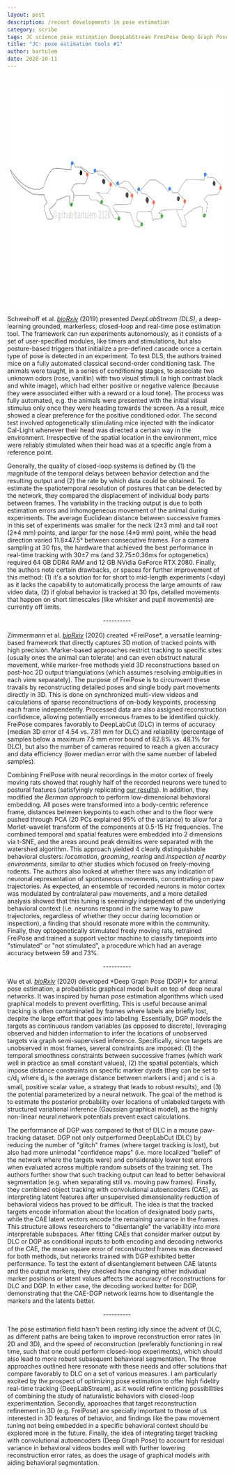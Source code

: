 ```yaml
---
layout: post
description: /recent developments in pose estimation
category: scribe
tags: JC science pose estimation DeepLabStream FreiPose Deep Graph Pose
title: "JC: pose estimation tools #1"
author: bartulem
date: 2020-10-11
---
```

<br/>
<p class="text-center">
  <img class="img-custom" alt="pe1" src="/img/pose-estimation-1.png" height="500" width="700"/>
</p>

Schweihoff et al. <a target="_blank" href="https://www.biorxiv.org/content/10.1101/2019.12.20.884478v1"><em>bioRxiv</em></a> (2019) presented *DeepLabStream (DLS)*, a deep-learning grounded, markerless, closed-loop and real-time pose estimation tool. The framework can run experiments autonomously, as it consists of a set of user-specified modules, like timers and stimulations, but also posture-based triggers that initialize a pre-defined cascade once a certain type of pose is detected in an experiment. To test DLS, the authors trained mice on a fully automated classical second-order conditioning task. The animals were taught, in a series of conditioning stages, to associate two unknown odors (rose, vanillin) with two visual stimuli (a high contrast black and white image), which had either positive or negative valence (because they were associated either with a reward or a loud tone). The process was fully automated, e.g. the animals were presented with the initial visual stimulus only once they were heading towards the screen. As a result, mice showed a clear preference for the positive conditioned odor. The second test involved optogenetically stimulating mice injected with the indicator Cal-Light whenever their head was directed a certain way in the environment. Irrespective of the spatial location in the environment, mice were reliably stimulated when their head was at a specific angle from a reference point.

Generally, the quality of closed-loop systems is defined by (1) the magnitude of the temporal delays between behavior detection and the resulting output and (2) the rate by which data could be obtained. To estimate the spatiotemporal resolution of postures that can be detected by the network, they compared the displacement of individual body parts between frames. The variability in the tracking output is due to both estimation errors and inhomogeneous movement of the animal during experiments. The average Euclidean distance between successive frames in this set of experiments was smaller for the neck (2±3 mm) and tail root (2±4 mm) points, and larger for the nose (4±9 mm) point, while the head direction varied 11.8±47.5° between consecutive frames. For a camera sampling at 30 fps, the hardware that achieved the best performance in real-time tracking with 30±7 ms (and 32.75±0.36ms for optogenetics) required 64 GB DDR4 RAM and 12 GB NVidia GeForce RTX 2080. Finally, the authors note certain drawbacks, or spaces for further improvement of this method: (1) it's a solution for for short to mid-length experiments (&lt;day) as it lacks the capability to automatically process the large amounts of raw video data, (2) if global behavior is tracked at 30 fps, detailed movements that happen on short timescales (like whisker and pupil movements) are currently off limits.

<center>----------</center>
<br/>
Zimmermann et al. <a target="_blank" href="https://www.biorxiv.org/content/10.1101/2020.02.27.967620v1"><em>bioRxiv</em></a> (2020) created *FreiPose*, a versatile learning-based framework that directly captures 3D motion of tracked points with high precision. Marker-based approaches restrict tracking to specific sites (usually ones the animal can tolerate) and can even obstruct natural movement, while marker-free methods yield 3D reconstructions based on post-hoc 2D output triangulations (which assumes resolving ambiguities in each view separately). The purpose of FreiPose is to circumvent these travails by reconstructing detailed poses and single body part movements directly in 3D. This is done on synchronized multi-view videos and calculations of sparse reconstructions of on-body keypoints, processing each frame independently. Processed data are also assigned reconstruction confidence, allowing potentially erroneous frames to be identified quickly. FreiPose compares favorably to DeepLabCut (DLC) in terms of accuracy (median 3D error of 4.54 vs. 7.81 mm for DLC) and reliability (percentage of samples below a maximum 7.5 mm error bound of 82.8% vs. 48.1% for DLC), but also the number of cameras required to reach a given accuracy and data efficiency (lower median error with the same number of labeled samples).

Combining FreiPose with neural recordings in the motor cortex of freely moving rats showed that roughly half of the recorded neurons were tuned to postural features (satisfyingly replicating <a target="_blank" href="https://science.sciencemag.org/content/362/6414/584">our results</a>). In addition, they modified *the Berman approach* to perform low-dimensional behavioral embedding. All poses were transformed into a body-centric reference frame, distances between keypoints to each other and to the floor were pushed through PCA (20 PCs explained 95% of the variance) to allow for a Morlet-wavelet transform of the components at 0.5-15 Hz frequencies. The combined temporal and spatial features were embedded into 2 dimensions via t-SNE, and the areas around peak densities were separated with the watershed algorithm. This approach yielded 4 clearly distinguishable behavioral clusters: *locomotion*, *grooming*, *rearing* and *inspection of nearby environments*, similar to other studies which focused on freely-moving rodents. The authors also looked at whether there was any indication of neuronal representation of spontaneous movements, concentrating on paw trajectories. As expected, an ensemble of recorded neurons in motor cortex was modulated by contralateral paw movements, and a more detailed analysis showed that this tuning is seemingly independent of the underlying behavioral context (i.e. neurons respond in the same way to paw trajectories, regardless of whether they occur during locomotion or inspection), a finding that should resonate more within the community. Finally, they optogenetically stimulated freely moving rats, retrained FreiPose and trained a support vector machine to classify timepoints into "stimulated" or "not stimulated", a procedure which had an average accuracy between 59 and 73%.

<center>----------</center>
<br/>
Wu et al. <a target="_blank" href="https://www.biorxiv.org/content/10.1101/2020.08.20.259705v1"><em>bioRxiv</em></a> (2020) developed *Deep Graph Pose (DGP)* for animal pose estimation, a probabilistic graphical model built on top of deep neural networks. It was inspired by human pose estimation algorithms which used graphical models to prevent overfitting. This is useful because animal tracking is often contaminated by frames where labels are briefly lost, despite the large effort that goes into labeling. Essentially, DGP models the targets as continuous random variables (as opposed to discrete), leveraging observed and hidden information to infer the locations of unobserved targets via graph semi-supervised inference. Specifically, since targets are unobserved in most frames, several constraints are imposed: (1) the temporal smoothness constraints between successive frames (which work well in practice as small constant values), (2) the spatial potentials, which impose distance constraints on specific marker dyads (they can be set to c/d<sub>ij</sub> where d<sub>ij</sub> is the average distance between markers i and j and c is a small, positive scalar value, a strategy that leads to robust results), and (3) the potential parameterized by a neural network. The goal of the method is to estimate the posterior probability over locations of unlabeled targets with structured variational inference (Gaussian graphical model), as the highly non-linear neural network potentials prevent exact calculations.

The performance of DGP was compared to that of DLC in a mouse paw-tracking dataset. DGP not only outperformed DeepLabCut (DLC) by reducing the number of "glitch" frames (where target tracking is lost), but also had more unimodal "confidence maps" (i.e. more localized "belief" of the network where the targets were) and considerably lower test errors when evaluated across multiple random subsets of the training set. The authors further show that such tracking output can lead to better behavioral segmentation (e.g. when separating still vs. moving paw frames). Finally, they combined object tracking with convolutional autoencoders (CAE), as interpreting latent features after unsupervised dimensionality reduction of behavioral videos has proved to be difficult. The idea is that the tracked targets encode information about the location of designated body parts, while the CAE latent vectors encode the remaining variance in the frames. This structure allows researchers to "disentangle" the variability into more interpretable subspaces. After fitting CAEs that consider marker output by DLC or DGP as conditional inputs to both encoding and decoding networks of the CAE, the mean square error of reconstructed frames was decreased for both methods, but networks trained with DGP exhibited better performance. To test the extent of disentanglement between CAE latents and the output markers, they checked how changing either individual marker positions or latent values affects the accuracy of reconstructions for DLC and DGP. In either case, the decoding worked better for DGP, demonstrating that the CAE-DGP network learns how to disentangle the markers and the latents better.

<center>----------</center>
<br/>
The pose estimation field hasn't been resting idly since the advent of DLC, as different paths are being taken to improve reconstruction error rates (in 2D and 3D), and the speed of reconstruction (preferably functioning in real time, such that one could perform closed-loop experiments), which should also lead to more robust subsequent behavioral segmentation. The three approaches outlined here resonate with these needs and offer solutions that compare favorably to DLC on a set of various measures. I am particularly excited by the prospect of optimizing pose estimation to offer high fidelity real-time tracking (DeepLabStream), as it would refine enticing possibilities of combining the study of naturalistic behaviors with closed-loop experimentation. Secondly, approaches that target reconstruction refinement in 3D (e.g. FreiPose) are specially important to those of us interested in 3D features of behavior, and findings like the paw movement tuning not being embedded in a specific behavioral context should be explored more in the future. Finally, the idea of integrating target tracking with convolutional autoencoders (Deep Graph Pose) to account for residual variance in behavioral videos bodes well with further lowering reconstruction error rates, as does the usage of graphical models with aiding behavioral segmentation.
